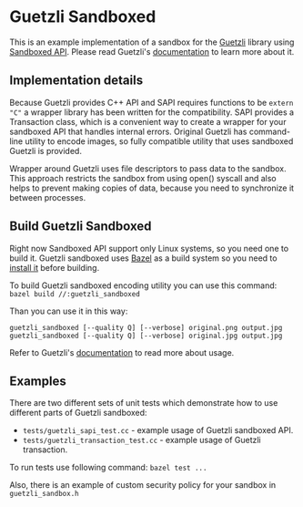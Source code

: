 # Guetzli Sandboxed
This is an example implementation of a sandbox for the [Guetzli](https://github.com/google/guetzli) library using [Sandboxed API](https://github.com/google/sandboxed-api).
Please read Guetzli's [documentation](https://github.com/google/guetzli#introduction) to learn more about it.

## Implementation details
Because Guetzli provides C++ API and SAPI requires functions to be `extern "C"` a wrapper library has been written for the compatibility. SAPI provides a Transaction class, which is a convenient way to create a wrapper for your sandboxed API that handles internal errors. Original Guetzli has command-line utility to encode images, so fully compatible utility that uses sandboxed Guetzli is provided.

Wrapper around Guetzli uses file descriptors to pass data to the sandbox. This approach restricts the sandbox from using open() syscall and also helps to prevent making copies of data, because you need to synchronize it between processes.

## Build Guetzli Sandboxed
Right now Sandboxed API support only Linux systems, so you need one to build it. Guetzli sandboxed uses [Bazel](https://bazel.build/) as a build system so you need to [install it](https://docs.bazel.build/versions/3.4.0/install.html) before building.

To build Guetzli sandboxed encoding utility you can use this command:
`bazel build //:guetzli_sandboxed`

Than you can use it in this way:
```
guetzli_sandboxed [--quality Q] [--verbose] original.png output.jpg
guetzli_sandboxed [--quality Q] [--verbose] original.jpg output.jpg
```
Refer to Guetzli's [documentation](https://github.com/google/guetzli#using) to read more about usage.

## Examples
There are two different sets of unit tests which demonstrate how to use different parts of Guetzli sandboxed:
* `tests/guetzli_sapi_test.cc` - example usage of Guetzli sandboxed API.
* `tests/guetzli_transaction_test.cc` - example usage of Guetzli transaction.

To run tests use following command:
`bazel test ...`

Also, there is an example of custom security policy for your sandbox in
`guetzli_sandbox.h`
